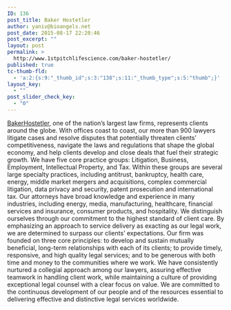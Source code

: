 ```yaml
---
ID: 136
post_title: Baker Hostetler
author: yaniv@bioangels.net
post_date: 2015-08-17 22:20:46
post_excerpt: ""
layout: post
permalink: >
  http://www.1stpitchlifescience.com/baker-hostetler/
published: true
tc-thumb-fld:
  - 'a:2:{s:9:"_thumb_id";s:3:"138";s:11:"_thumb_type";s:5:"thumb";}'
layout_key:
  - ""
post_slider_check_key:
  - "0"
---
```

<p><a href="http://www.bakerlaw.com/philadelphia">BakerHostetler</a>, one of the nation’s largest law firms, represents clients around the globe. With offices coast to coast, our more than 900 lawyers litigate cases and resolve disputes that potentially threaten clients’ competitiveness, navigate the laws and regulations that shape the global economy, and help clients develop and close deals that fuel their strategic growth. We have five core practice groups: Litigation, Business, Employment, Intellectual Property, and Tax. Within these groups are several large specialty practices, including antitrust, bankruptcy, health care, energy, middle market mergers and acquisitions, complex commercial litigation, data privacy and security, patent prosecution and international tax. Our attorneys have broad knowledge and experience in many industries, including energy, media, manufacturing, healthcare, financial services and insurance, consumer products, and hospitality. We distinguish ourselves through our commitment to the highest standard of client care. By emphasizing an approach to service delivery as exacting as our legal work, we are determined to surpass our clients’ expectations. Our firm was founded on three core principles: to develop and sustain mutually beneficial, long-term relationships with each of its clients; to provide timely, responsive, and high quality legal services; and to be generous with both time and money to the communities where we work. We have consistently nurtured a collegial approach among our lawyers, assuring effective teamwork in handling client work, while maintaining a culture of providing exceptional legal counsel with a clear focus on value. We are committed to the continuous development of our people and of the resources essential to delivering effective and distinctive legal services worldwide.</p>